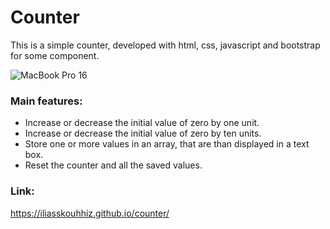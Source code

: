# Counter

This is a simple counter, developed with html, css, javascript and bootstrap for some component.

![MacBook Pro 16](https://user-images.githubusercontent.com/73239060/134316870-63dd3478-380a-4e51-aeb9-e552bce4f9d7.png)

### Main features:

- Increase or decrease the initial value of zero by one unit. 
- Increase or decrease the initial value of zero by ten units. 
- Store one or more values in an array, that are than displayed in a text box.
- Reset the counter and all the saved values.

### Link:

https://iliasskouhhiz.github.io/counter/
